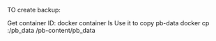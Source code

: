 TO create backup:

Get container ID:
docker container ls
Use it to copy pb-data
docker cp <containerId>:/pb_data /pb-content/pb_data
